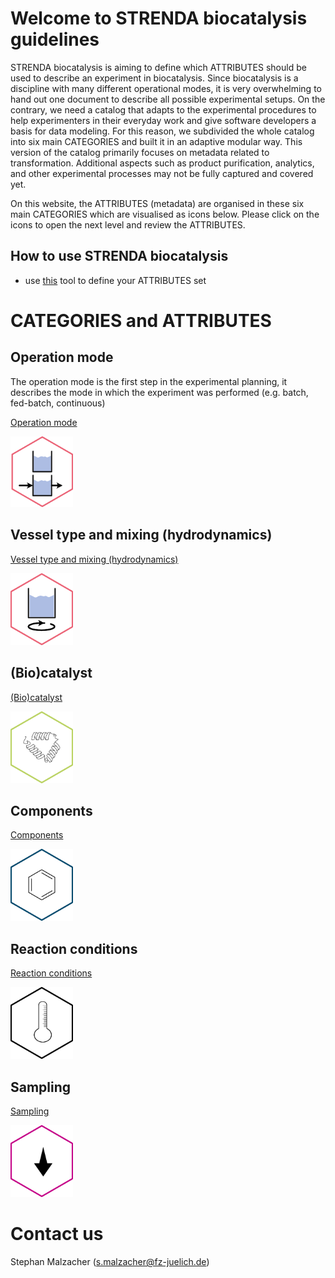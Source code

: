 # Welcome to STRENDA biocatalysis guidelines

STRENDA biocatalysis is aiming to define which ATTRIBUTES should be used to describe an experiment in biocatalysis. Since biocatalysis is a discipline with many different operational modes, it is very overwhelming to hand out one document to describe all possible experimental setups. On the contrary, we need a catalog that adapts to the experimental procedures to help experimenters in their everyday work and give software developers a basis for data modeling. For this reason, we subdivided the whole catalog into six main CATEGORIES and built it in an adaptive modular way. This version of the catalog primarily focuses on metadata related to transformation. Additional aspects such as product purification, analytics, and other experimental processes may not be fully captured and covered yet.

On this website, the ATTRIBUTES (metadata) are organised in these six main CATEGORIES which are visualised as icons below. Please click on the icons to open the next level and review the ATTRIBUTES. 

## How to use STRENDA biocatalysis

- use [this]() tool to define your ATTRIBUTES set


# CATEGORIES and ATTRIBUTES

## Operation mode

The operation mode is the first step in the experimental planning, it describes the mode in which the experiment was performed (e.g. batch, fed-batch, continuous)

[Operation mode](ModelExamples/OperationMode/Readme.md)

[<img src="assets\Hexagons-operation-mode.png" width=100>](ModelExamples/OperationMode/Readme.md)

## Vessel type and mixing (hydrodynamics)

[Vessel type and mixing (hydrodynamics)](ModelExamples/Vessels_and_Volumes/Readme.md)

[<img src="assets\Hexagons-vessel.png" width=100>](ModelExamples/Vessels_and_Volumes/Readme.md)

## (Bio)catalyst

[(Bio)catalyst](ModelExamples/Biocatalyst/Readme.md)

[<img src="assets\Hexagon-enzyme.png" width=100>](ModelExamples/Biocatalyst/Readme.md)

## Components

[Components](ModelExamples/Reactants/Readme.md)

[<img src="assets\Hexagons-reactants.png" width=100>](ModelExamples/Reactants/Readme.md)

## Reaction conditions

[Reaction conditions](ModelExamples/Reaction_conditions/Readme.md)

[<img src="assets\Hexagons-conditions.png" width=100>](ModelExamples/Reaction_conditions/Readme.md)

## Sampling

[Sampling](ModelExamples/Sampling/Readme.md)

[<img src="assets\Hexagons-sampling.png" width=100>](ModelExamples/Sampling/Readme.md)


# Contact us

Stephan Malzacher (s.malzacher@fz-juelich.de)

